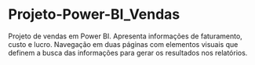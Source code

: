 # Projeto-Power-BI_Vendas
Projeto de vendas em Power BI.
Apresenta informações de faturamento, custo e lucro.
Navegação em duas páginas com elementos visuais que definem a busca das informações para gerar os resultados nos relatórios.
